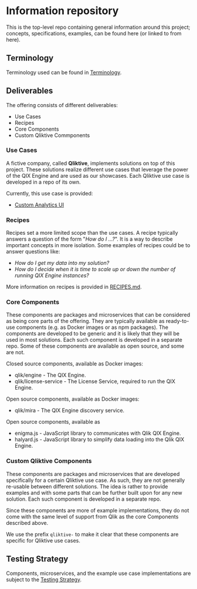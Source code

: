 # Information repository

This is the top-level repo containing general information around this project; concepts, specifications, examples, can be found here (or linked to from here).

## Terminology

Terminology used can be found in [Terminology](./docs/terminology.md).

## Deliverables

The offering consists of different deliverables:

- Use Cases
- Recipes
- Core Components
- Custom Qliktive Commponents

### Use Cases

A fictive company, called **Qliktive**, implements solutions on top of this project. These solutions realize different use cases that leverage the power of the QIX Engine and are used as our showcases. Each Qliktive use case is developed in a repo of its own.

Currently, this use case is provided:

- [Custom Analytics UI](./docs/use-cases/use-case-custom-analytics/README.md)

### Recipes

Recipes set a more limited scope than the use cases. A recipe typically answers a question of the form "_How do I ...?_". It is a way to describe important concepts in more isolation. Some examples of recipes could be to answer questions like:

- _How do I get my data into my solution?_
- _How do I decide when it is time to scale up or down the number of running QIX Engine instances?_

More information on recipes is provided in [RECIPES.md](./docs/recipes/RECIPES.md).

### Core Components

These components are packages and microservices that can be considered as being core parts of the offering. They are typically available as ready-to-use components (e.g. as Docker images or as npm packages). The components are developed to be generic and it is likely that they will be used in most solutions. Each such component is developed in a separate repo. Some of these components are available as open source, and some are not.

Closed source components, available as Docker images:

- qlik/engine - The QIX Engine.
- qlik/license-service - The License Service, required to run the QIX Engine.

Open source components, available as Docker images:

- qlik/mira - The QIX Engine discovery service.

Open source components, available as

- enigma.js - JavaScript library to communicates with Qlik QIX Engine.
- halyard.js - JavaScript library to simplify data loading into the Qlik QIX Engine.



### Custom Qliktive Components

These components are packages and microservices that are developed specifically for a certain Qliktive use case. As such, they are not generally re-usable between different solutions. The idea is rather to provide examples and with some parts that can be further built upon for any new solution. Each such component is developed in a separate repo.

Since these components are more of example implementations, they do not come with the same level of support from Qlik as the core Components described above.

We use the prefix `qliktive-` to make it clear that these components are specific for Qliktive use cases.

## Testing Strategy

Components, microservices, and the example use case implementations are subject to the [Testing Strategy](./docs/testing-strategy.md).
